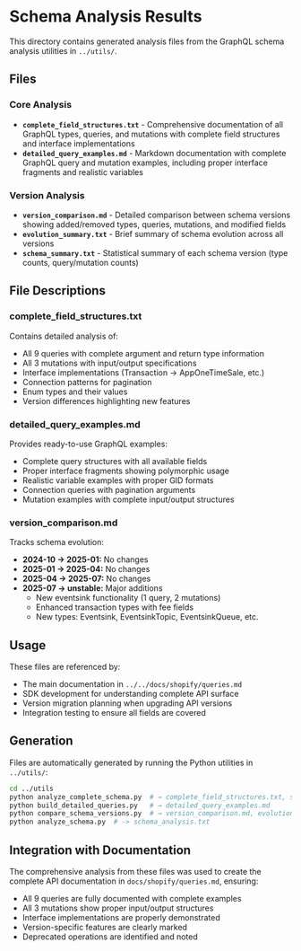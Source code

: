 # Schema Analysis Results

This directory contains generated analysis files from the GraphQL schema analysis utilities in `../utils/`.

## Files

### Core Analysis

- **`complete_field_structures.txt`** - Comprehensive documentation of all GraphQL types, queries, and mutations with complete field structures and interface implementations
- **`detailed_query_examples.md`** - Markdown documentation with complete GraphQL query and mutation examples, including proper interface fragments and realistic variables

### Version Analysis

- **`version_comparison.md`** - Detailed comparison between schema versions showing added/removed types, queries, mutations, and modified fields
- **`evolution_summary.txt`** - Brief summary of schema evolution across all versions
- **`schema_summary.txt`** - Statistical summary of each schema version (type counts, query/mutation counts)

## File Descriptions

### complete_field_structures.txt

Contains detailed analysis of:
- All 9 queries with complete argument and return type information
- All 3 mutations with input/output specifications
- Interface implementations (Transaction → AppOneTimeSale, etc.)
- Connection patterns for pagination
- Enum types and their values
- Version differences highlighting new features

### detailed_query_examples.md

Provides ready-to-use GraphQL examples:
- Complete query structures with all available fields
- Proper interface fragments showing polymorphic usage
- Realistic variable examples with proper GID formats
- Connection queries with pagination arguments
- Mutation examples with complete input/output structures

### version_comparison.md

Tracks schema evolution:
- **2024-10 → 2025-01:** No changes
- **2025-01 → 2025-04:** No changes
- **2025-04 → 2025-07:** No changes
- **2025-07 → unstable:** Major additions
  - New eventsink functionality (1 query, 2 mutations)
  - Enhanced transaction types with fee fields
  - New types: Eventsink, EventsinkTopic, EventsinkQueue, etc.

## Usage

These files are referenced by:
- The main documentation in `../../docs/shopify/queries.md`
- SDK development for understanding complete API surface
- Version migration planning when upgrading API versions
- Integration testing to ensure all fields are covered

## Generation

Files are automatically generated by running the Python utilities in `../utils/`:

```bash
cd ../utils
python analyze_complete_schema.py  # → complete_field_structures.txt, schema_summary.txt
python build_detailed_queries.py   # → detailed_query_examples.md
python compare_schema_versions.py  # → version_comparison.md, evolution_summary.txt
python analyze_schema.py  # -> schema_analysis.txt
```

## Integration with Documentation

The comprehensive analysis from these files was used to create the complete API documentation in `docs/shopify/queries.md`, ensuring:

- All 9 queries are fully documented with complete examples
- All 3 mutations show proper input/output structures
- Interface implementations are properly demonstrated
- Version-specific features are clearly marked
- Deprecated operations are identified and noted
